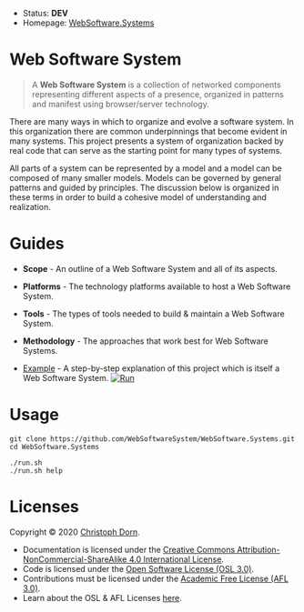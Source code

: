 
  * Status: **DEV**
  * Homepage: [WebSoftware.Systems](https://WebSoftware.Systems)

Web Software System
===================

> A **Web Software System** is a collection of networked components representing different aspects of a presence, organized in patterns and manifest using browser/server technology.

There are many ways in which to organize and evolve a software system. In this organization there are common underpinnings that become evident in many systems. This project presents a system of organization backed by real code that can serve as the starting point for many types of systems.

All parts of a system can be represented by a model and a model can be composed of many smaller models. Models can be governed by general patterns and guided by principles. The discussion below is organized in these terms in order to build a cohesive model of understanding and realization.

Guides
======

  * **Scope** - An outline of a Web Software System and all of its aspects.

  * **Platforms** - The technology platforms available to host a Web Software System.

  * **Tools** - The types of tools needed to build & maintain a Web Software System.

  * **Methodology** - The approaches that work best for Web Software Systems.

  * [Example](./docs/guides/Example.md) - A step-by-step explanation of this project which is itself a Web Software System. [![Run](https://github.com/WebSoftwareSystem/WebSoftware.Systems/workflows/Run/badge.svg?branch=sm%2Fmaster)](https://github.com/WebSoftwareSystem/WebSoftware.Systems/actions?query=workflow%3AWorkspace)

Usage
=====

    git clone https://github.com/WebSoftwareSystem/WebSoftware.Systems.git
    cd WebSoftware.Systems

    ./run.sh
    ./run.sh help

Licenses
========

Copyright &copy; 2020 [Christoph Dorn](http://christophdorn.com).

  * Documentation is licensed under the <a href="http://creativecommons.org/licenses/by-nc-sa/4.0/">Creative Commons Attribution-NonCommercial-ShareAlike 4.0 International License</a>.
  * Code is licensed under the [Open Software License (OSL 3.0)](https://opensource.org/licenses/OSL-3.0).
  * Contributions must be licensed under the [Academic Free License (AFL 3.0)](https://opensource.org/licenses/AFL-3.0).
  * Learn about the OSL & AFL Licenses [here](http://rosenlaw.com/OSL3.0-explained.htm).
